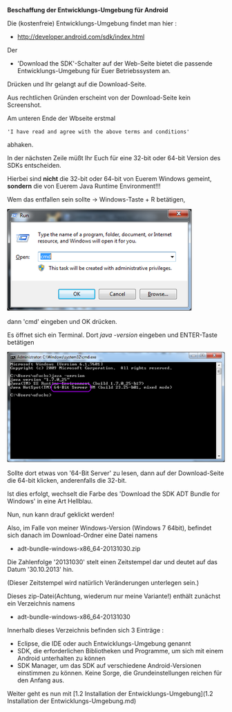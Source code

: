 ﻿**Beschaffung der Entwicklungs-Umgebung für Android**

Die (kostenfreie) Entwicklungs-Umgebung findet man hier :
- http://developer.android.com/sdk/index.html

Der
- 'Download the SDK'-Schalter
auf der Web-Seite bietet die passende Entwicklungs-Umgebung für Euer Betriebssystem an.

Drücken und Ihr gelangt auf die Download-Seite.

Aus rechtlichen Gründen erscheint von der Download-Seite kein Screenshot. 

Am unteren Ende der Wbseite erstmal 

    'I have read and agree with the above terms and conditions'

abhaken.

In der nächsten Zeile müßt Ihr Euch für eine 32-bit oder 64-bit Version des SDKs entscheiden.

Hierbei sind __nicht__ die 32-bit oder 64-bit von Euerem Windows gemeint, __sondern__ die von Euerem Java Runtime Environment!!!

Wem das entfallen sein sollte -> Windows-Taste + R betätigen,

![Image](./img/run-dialog-cmd.png?raw=true)

dann 'cmd' eingeben und OK drücken. 

Es öffnet sich ein Terminal. Dort _java -version_ eingeben und ENTER-Taste betätigen

![Image](./img/console-java-version.png?raw=true)

Sollte dort etwas von '64-Bit Server' zu lesen, dann auf der Download-Seite die 64-bit klicken, anderenfalls die 32-bit.

Ist dies erfolgt, wechselt die Farbe des 'Download the SDK ADT Bundle for Windows' in eine Art Hellblau.

Nun, nun kann drauf geklickt werden!

Also, im Falle von meiner Windows-Version (Windows 7 64bit), befindet sich danach im Download-Ordner eine Datei namens
- adt-bundle-windows-x86_64-20131030.zip

Die Zahlenfolge '20131030' stelt einen Zeitstempel dar und deutet auf das Datum '30.10.2013' hin.

(Dieser Zeitstempel wird natürlich Veränderungen unterlegen sein.)

Dieses zip-Datei(Achtung, wiederum nur meine Variante!) enthält zunächst ein Verzeichnis namens
- adt-bundle-windows-x86_64-20131030

Innerhalb dieses Verzeichnis befinden sich 3 Einträge :
- Eclipse, die IDE oder auch Entwicklungs-Umgebung genannt
- SDK, die erforderlichen Bibliotheken und Programme, um sich mit einem Android unterhalten zu können
- SDK Manager, um das SDK auf verschiedene Android-Versionen einstimmen zu können. Keine Sorge, die Grundeinstellungen reichen für den Anfang aus.

Weiter geht es nun mit [1.2 Installation der Entwicklungs-Umgebung](1.2 Installation der Entwicklungs-Umgebung.md)


